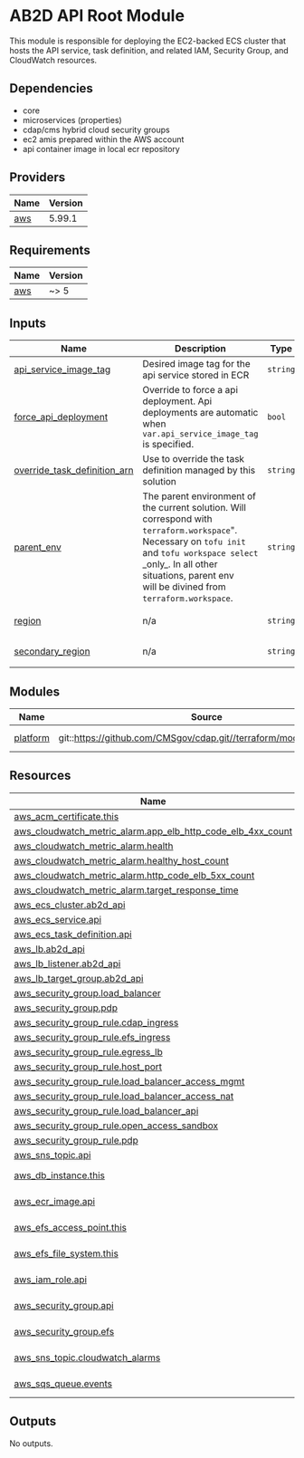# AB2D API Root Module
This module is responsible for deploying the EC2-backed ECS cluster that hosts the API service, task definition, and related IAM, Security Group, and CloudWatch resources.

## Dependencies
- core
- microservices (properties)
- cdap/cms hybrid cloud security groups
- ec2 amis prepared within the AWS account
- api container image in local ecr repository

<!-- BEGIN_TF_DOCS -->
<!--WARNING: GENERATED CONTENT with terraform-docs, e.g.
     'terraform-docs --config "$(git rev-parse --show-toplevel)/.terraform-docs.yml" .'
     Manually updating sections between TF_DOCS tags may be overwritten.
     See https://terraform-docs.io/user-guide/configuration/ for more information.
-->
## Providers

| Name | Version |
|------|---------|
| <a name="provider_aws"></a> [aws](#provider\_aws) | 5.99.1 |

<!--WARNING: GENERATED CONTENT with terraform-docs, e.g.
     'terraform-docs --config "$(git rev-parse --show-toplevel)/.terraform-docs.yml" .'
     Manually updating sections between TF_DOCS tags may be overwritten.
     See https://terraform-docs.io/user-guide/configuration/ for more information.
-->
## Requirements

| Name | Version |
|------|---------|
| <a name="requirement_aws"></a> [aws](#requirement\_aws) | ~> 5 |

<!--WARNING: GENERATED CONTENT with terraform-docs, e.g.
     'terraform-docs --config "$(git rev-parse --show-toplevel)/.terraform-docs.yml" .'
     Manually updating sections between TF_DOCS tags may be overwritten.
     See https://terraform-docs.io/user-guide/configuration/ for more information.
-->
## Inputs

| Name | Description | Type | Default | Required |
|------|-------------|------|---------|:--------:|
| <a name="input_api_service_image_tag"></a> [api\_service\_image\_tag](#input\_api\_service\_image\_tag) | Desired image tag for the api service stored in ECR | `string` | `null` | no |
| <a name="input_force_api_deployment"></a> [force\_api\_deployment](#input\_force\_api\_deployment) | Override to force a api deployment. Api deployments are automatic when `var.api_service_image_tag` is specified. | `bool` | `false` | no |
| <a name="input_override_task_definition_arn"></a> [override\_task\_definition\_arn](#input\_override\_task\_definition\_arn) | Use to override the task definition managed by this solution | `string` | `null` | no |
| <a name="input_parent_env"></a> [parent\_env](#input\_parent\_env) | The parent environment of the current solution. Will correspond with `terraform.workspace`".<br/>Necessary on `tofu init` and `tofu workspace select` \_only\_. In all other situations, parent env<br/>will be divined from `terraform.workspace`. | `string` | `null` | no |
| <a name="input_region"></a> [region](#input\_region) | n/a | `string` | `"us-east-1"` | no |
| <a name="input_secondary_region"></a> [secondary\_region](#input\_secondary\_region) | n/a | `string` | `"us-west-2"` | no |

<!--WARNING: GENERATED CONTENT with terraform-docs, e.g.
     'terraform-docs --config "$(git rev-parse --show-toplevel)/.terraform-docs.yml" .'
     Manually updating sections between TF_DOCS tags may be overwritten.
     See https://terraform-docs.io/user-guide/configuration/ for more information.
-->
## Modules

| Name | Source | Version |
|------|--------|---------|
| <a name="module_platform"></a> [platform](#module\_platform) | git::https://github.com/CMSgov/cdap.git//terraform/modules/platform | PLT-1099 |

<!--WARNING: GENERATED CONTENT with terraform-docs, e.g.
     'terraform-docs --config "$(git rev-parse --show-toplevel)/.terraform-docs.yml" .'
     Manually updating sections between TF_DOCS tags may be overwritten.
     See https://terraform-docs.io/user-guide/configuration/ for more information.
-->
## Resources

| Name | Type |
|------|------|
| [aws_acm_certificate.this](https://registry.terraform.io/providers/hashicorp/aws/latest/docs/resources/acm_certificate) | resource |
| [aws_cloudwatch_metric_alarm.app_elb_http_code_elb_4xx_count](https://registry.terraform.io/providers/hashicorp/aws/latest/docs/resources/cloudwatch_metric_alarm) | resource |
| [aws_cloudwatch_metric_alarm.health](https://registry.terraform.io/providers/hashicorp/aws/latest/docs/resources/cloudwatch_metric_alarm) | resource |
| [aws_cloudwatch_metric_alarm.healthy_host_count](https://registry.terraform.io/providers/hashicorp/aws/latest/docs/resources/cloudwatch_metric_alarm) | resource |
| [aws_cloudwatch_metric_alarm.http_code_elb_5xx_count](https://registry.terraform.io/providers/hashicorp/aws/latest/docs/resources/cloudwatch_metric_alarm) | resource |
| [aws_cloudwatch_metric_alarm.target_response_time](https://registry.terraform.io/providers/hashicorp/aws/latest/docs/resources/cloudwatch_metric_alarm) | resource |
| [aws_ecs_cluster.ab2d_api](https://registry.terraform.io/providers/hashicorp/aws/latest/docs/resources/ecs_cluster) | resource |
| [aws_ecs_service.api](https://registry.terraform.io/providers/hashicorp/aws/latest/docs/resources/ecs_service) | resource |
| [aws_ecs_task_definition.api](https://registry.terraform.io/providers/hashicorp/aws/latest/docs/resources/ecs_task_definition) | resource |
| [aws_lb.ab2d_api](https://registry.terraform.io/providers/hashicorp/aws/latest/docs/resources/lb) | resource |
| [aws_lb_listener.ab2d_api](https://registry.terraform.io/providers/hashicorp/aws/latest/docs/resources/lb_listener) | resource |
| [aws_lb_target_group.ab2d_api](https://registry.terraform.io/providers/hashicorp/aws/latest/docs/resources/lb_target_group) | resource |
| [aws_security_group.load_balancer](https://registry.terraform.io/providers/hashicorp/aws/latest/docs/resources/security_group) | resource |
| [aws_security_group.pdp](https://registry.terraform.io/providers/hashicorp/aws/latest/docs/resources/security_group) | resource |
| [aws_security_group_rule.cdap_ingress](https://registry.terraform.io/providers/hashicorp/aws/latest/docs/resources/security_group_rule) | resource |
| [aws_security_group_rule.efs_ingress](https://registry.terraform.io/providers/hashicorp/aws/latest/docs/resources/security_group_rule) | resource |
| [aws_security_group_rule.egress_lb](https://registry.terraform.io/providers/hashicorp/aws/latest/docs/resources/security_group_rule) | resource |
| [aws_security_group_rule.host_port](https://registry.terraform.io/providers/hashicorp/aws/latest/docs/resources/security_group_rule) | resource |
| [aws_security_group_rule.load_balancer_access_mgmt](https://registry.terraform.io/providers/hashicorp/aws/latest/docs/resources/security_group_rule) | resource |
| [aws_security_group_rule.load_balancer_access_nat](https://registry.terraform.io/providers/hashicorp/aws/latest/docs/resources/security_group_rule) | resource |
| [aws_security_group_rule.load_balancer_api](https://registry.terraform.io/providers/hashicorp/aws/latest/docs/resources/security_group_rule) | resource |
| [aws_security_group_rule.open_access_sandbox](https://registry.terraform.io/providers/hashicorp/aws/latest/docs/resources/security_group_rule) | resource |
| [aws_security_group_rule.pdp](https://registry.terraform.io/providers/hashicorp/aws/latest/docs/resources/security_group_rule) | resource |
| [aws_sns_topic.api](https://registry.terraform.io/providers/hashicorp/aws/latest/docs/resources/sns_topic) | resource |
| [aws_db_instance.this](https://registry.terraform.io/providers/hashicorp/aws/latest/docs/data-sources/db_instance) | data source |
| [aws_ecr_image.api](https://registry.terraform.io/providers/hashicorp/aws/latest/docs/data-sources/ecr_image) | data source |
| [aws_efs_access_point.this](https://registry.terraform.io/providers/hashicorp/aws/latest/docs/data-sources/efs_access_point) | data source |
| [aws_efs_file_system.this](https://registry.terraform.io/providers/hashicorp/aws/latest/docs/data-sources/efs_file_system) | data source |
| [aws_iam_role.api](https://registry.terraform.io/providers/hashicorp/aws/latest/docs/data-sources/iam_role) | data source |
| [aws_security_group.api](https://registry.terraform.io/providers/hashicorp/aws/latest/docs/data-sources/security_group) | data source |
| [aws_security_group.efs](https://registry.terraform.io/providers/hashicorp/aws/latest/docs/data-sources/security_group) | data source |
| [aws_sns_topic.cloudwatch_alarms](https://registry.terraform.io/providers/hashicorp/aws/latest/docs/data-sources/sns_topic) | data source |
| [aws_sqs_queue.events](https://registry.terraform.io/providers/hashicorp/aws/latest/docs/data-sources/sqs_queue) | data source |

<!--WARNING: GENERATED CONTENT with terraform-docs, e.g.
     'terraform-docs --config "$(git rev-parse --show-toplevel)/.terraform-docs.yml" .'
     Manually updating sections between TF_DOCS tags may be overwritten.
     See https://terraform-docs.io/user-guide/configuration/ for more information.
-->
## Outputs

No outputs.
<!-- END_TF_DOCS -->
